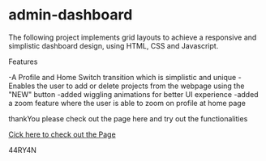 # admin-dashboard

The following project implements grid layouts to achieve a responsive and simplistic dashboard design, using HTML, CSS and Javascript.


Features

-A Profile and Home Switch transition which is simplistic and unique
-Enables the user to add or delete projects from the webpage using the "NEW" button
-added wiggling animations for better UI experience
-added a zoom feature where the user is able to zoom on profile at home page


thankYou
please check out the page here and try out the functionalities 

[ Cick here to check out the Page ](https://44ry4n.github.io/admin-dashboard/index.html)

44RY4N